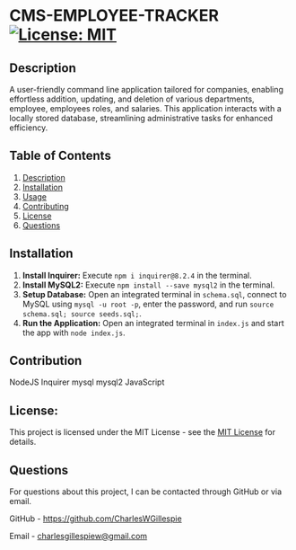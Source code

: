 # CMS-EMPLOYEE-TRACKER [![License: MIT](https://img.shields.io/badge/License-MIT-yellow.svg)](https://opensource.org/licenses/MIT)

## Description
  A user-friendly command line application tailored for companies, enabling effortless addition, updating, and deletion of various departments, employee, employees roles, and salaries. This application interacts with a locally stored database, streamlining administrative tasks for enhanced efficiency.

## Table of Contents
1. [Description](#description)
2. [Installation](#installation)
3. [Usage](#usage)
4. [Contributing](#contributing)
5. [License](#license)
6. [Questions](#questions)

## Installation
1. **Install Inquirer:** Execute `npm i inquirer@8.2.4` in the terminal.
2. **Install MySQL2:** Execute `npm install --save mysql2` in the terminal.
3. **Setup Database:** Open an integrated terminal in `schema.sql`, connect to MySQL using `mysql -u root -p`, enter the password, and run `source schema.sql; source seeds.sql;`.
4. **Run the Application:** Open an integrated terminal in `index.js` and start the app with `node index.js`.



## Contribution
NodeJS
Inquirer
mysql
mysql2
JavaScript

## License:

This project is licensed under the MIT License - see the [MIT License](https://opensource.org/licenses/MIT) for details.


## Questions
For questions about this project, I can be contacted through GitHub or via email.

GitHub - https://github.com/CharlesWGillespie

Email - charlesgillespiew@gmail.com
